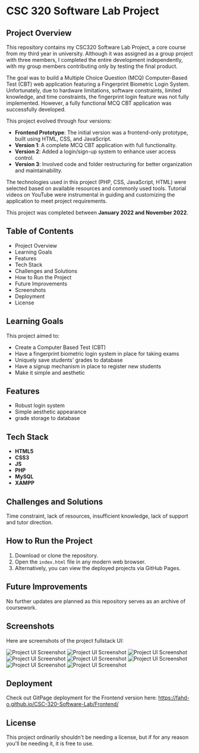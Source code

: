 # CSC 320 Software Lab Project

## Project Overview

This repository contains my CSC320 Software Lab Project, a core course from my third year in university. Although it was assigned as a group project with three members, I completed the entire development independently, with my group members contributing only by testing the final product.

The goal was to build a Multiple Choice Question (MCQ) Computer-Based Test (CBT) web application featuring a Fingerprint Biometric Login System. Unfortunately, due to hardware limitations, software constraints, limited knowledge, and time constraints, the fingerprint login feature was not fully implemented. However, a fully functional MCQ CBT application was successfully developed.

This project evolved through four versions:

- **Frontend Prototype**: The initial version was a frontend-only prototype, built using HTML, CSS, and JavaScript.
- **Version 1**: A complete MCQ CBT application with full functionality.
- **Version 2**: Added a login/sign-up system to enhance user access control.
- **Version 3**: Involved code and folder restructuring for better organization and maintainability.

The technologies used in this project (PHP, CSS, JavaScript, HTML) were selected based on available resources and commonly used tools. Tutorial videos on YouTube were instrumental in guiding and customizing the application to meet project requirements.

This project was completed between **January 2022 and November 2022**.

## Table of Contents

- Project Overview
- Learning Goals
- Features
- Tech Stack
- Challenges and Solutions
- How to Run the Project
- Future Improvements
- Screenshots
- Deployment
- License

## Learning Goals

This project aimed to:

- Create a Computer Based Test (CBT)
- Have a fingerprint biometric login system in place for taking exams
- Uniquely save students' grades to database
- Have a signup mechanism in place to register new students
- Make it simple and aesthetic

## Features

- Robust login system
- Simple aesthetic appearance
- grade storage to database

## Tech Stack

- **HTML5**
- **CSS3**
- **JS**
- **PHP**
- **MySQL**
- **XAMPP**

## Challenges and Solutions

Time constraint, lack of resources, insufficient knowledge, lack of support and tutor direction.

## How to Run the Project

1. Download or clone the repository.
2. Open the `index.html` file in any modern web browser.
3. Alternatively, you can view the deployed projects via GitHub Pages.

## Future Improvements

No further updates are planned as this repository serves as an archive of coursework.

## Screenshots

Here are screenshots of the project fullstack UI:

![Project UI Screenshot](./images/Screen%20Shot%202022-11-17%20at%2011.14.55%20AM.png)
![Project UI Screenshot](./images/Screen%20Shot%202022-11-17%20at%2011.15.31%20AM.png)
![Project UI Screenshot](./images/Screen%20Shot%202022-11-17%20at%2011.15.38%20AM.png)
![Project UI Screenshot](./images/Screen%20Shot%202022-11-17%20at%2011.15.45%20AM.png)
![Project UI Screenshot](./images/Screen%20Shot%202022-11-17%20at%2011.15.49%20AM.png)
![Project UI Screenshot](./images/Screen%20Shot%202022-11-17%20at%2011.17.20%20AM.png)
![Project UI Screenshot](./images/Screen%20Shot%202022-11-17%20at%2011.17.35%20AM.png)
![Project UI Screenshot](./images/Screen%20Shot%202022-11-17%20at%2011.18.57%20AM.png)

## Deployment

Check out GitPage deployment for the Frontend version here: <https://fahd-o.github.io/CSC-320-Software-Lab/Frontend/>

## License

This project ordinarily shouldn't be needing a license, but if for any reason you'll be needing it, it is free to use.
